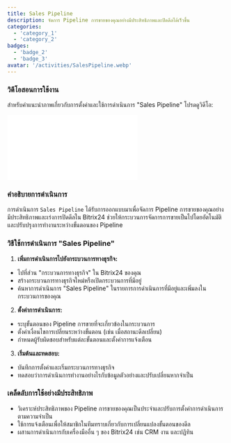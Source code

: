 ```yaml
---
title: Sales Pipeline
description: จัดการ Pipeline การขายของคุณอย่างมีประสิทธิภาพและปิดดีลได้เร็วขึ้น
categories:
  - 'category_1'
  - 'category_2'
badges:
  - 'badge_2'
  - 'badge_3'
avatar: '/activities/SalesPipeline.webp'
---
```

### วิดีโอสอนการใช้งาน

สำหรับคำแนะนำภาพเกี่ยวกับการตั้งค่าและใช้การดำเนินการ "Sales Pipeline" โปรดดูวิดีโอ:

<iframe
  class="aspect-video w-full mb-2 "
  src="//www.youtube.com/embed/OyzJd8BcTfY?feature=oembed&rel=0"
  frameborder="0"
  allow="accelerometer; autoplay; encrypted-media; gyroscope"
  allowfullscreen>
</iframe>

### คำอธิบายการดำเนินการ

การดำเนินการ `Sales Pipeline` ได้รับการออกแบบมาเพื่อจัดการ Pipeline การขายของคุณอย่างมีประสิทธิภาพและเร่งการปิดดีลใน Bitrix24 ช่วยให้กระบวนการจัดการการขายเป็นไปโดยอัตโนมัติและปรับปรุงการทำงานระหว่างขั้นตอนของ Pipeline

### วิธีใช้การดำเนินการ "Sales Pipeline"

1. **เพิ่มการดำเนินการไปยังกระบวนการทางธุรกิจ:**
  - ไปที่ส่วน "กระบวนการทางธุรกิจ" ใน Bitrix24 ของคุณ
  - สร้างกระบวนการทางธุรกิจใหม่หรือเปิดกระบวนการที่มีอยู่
  - ค้นหาการดำเนินการ "Sales Pipeline" ในรายการการดำเนินการที่มีอยู่และเพิ่มลงในกระบวนการของคุณ

2. **ตั้งค่าการดำเนินการ:**
  - ระบุขั้นตอนของ Pipeline การขายที่จะเกี่ยวข้องในกระบวนการ
  - ตั้งค่าเงื่อนไขการเปลี่ยนระหว่างขั้นตอน (เช่น เมื่อสถานะดีลเปลี่ยน)
  - กำหนดผู้รับผิดชอบสำหรับแต่ละขั้นตอนและตั้งค่าการแจ้งเตือน

3. **เริ่มต้นและทดสอบ:**
  - บันทึกการตั้งค่าและเริ่มกระบวนการทางธุรกิจ
  - ทดสอบว่าการดำเนินการทำงานอย่างไรกับข้อมูลตัวอย่างและปรับเปลี่ยนหากจำเป็น

### เคล็ดลับการใช้อย่างมีประสิทธิภาพ

- วิเคราะห์ประสิทธิภาพของ Pipeline การขายของคุณเป็นประจำและปรับการตั้งค่าการดำเนินการตามความจำเป็น
- ใช้การแจ้งเตือนเพื่อให้สมาชิกในทีมทราบเกี่ยวกับการเปลี่ยนแปลงขั้นตอนของดีล
- ผสานการดำเนินการกับเครื่องมืออื่น ๆ ของ Bitrix24 เช่น CRM งาน และปฏิทิน